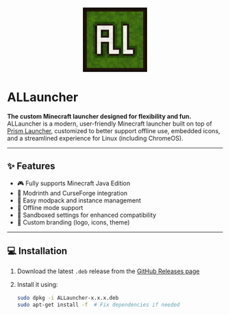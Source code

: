 <p align="center">
  <img src="logo.png" alt="ALLauncher Logo" width="150" />
</p>

# ALLauncher

**The custom Minecraft launcher designed for flexibility and fun.**  
ALLauncher is a modern, user-friendly Minecraft launcher built on top of [Prism Launcher](https://prismlauncher.org/), customized to better support offline use, embedded icons, and a streamlined experience for Linux (including ChromeOS).

---

## ✨ Features

- 🎮 Fully supports Minecraft Java Edition
- 🔌 Modrinth and CurseForge integration
- 🧱 Easy modpack and instance management
- 📴 Offline mode support
- 🧰 Sandboxed settings for enhanced compatibility
- 🎨 Custom branding (logo, icons, theme)

---

## 💻 Installation

1. Download the latest `.deb` release from the [GitHub Releases page](https://github.com/tytywuzhere344/ALLauncher/releases)
2. Install it using:

   ```bash
   sudo dpkg -i ALLauncher-x.x.x.deb
   sudo apt-get install -f  # Fix dependencies if needed
